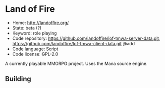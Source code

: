# Land of Fire

- Home: http://landoffire.org/
- State: beta (?)
- Keyword: role playing
- Code repository: https://github.com/landoffire/lof-tmwa-server-data.git, https://github.com/landoffire/lof-tmwa-client-data.git @add
- Code language: Script
- Code license: GPL-2.0

A currently playable MMORPG project.
Uses the Mana source engine.

## Building
